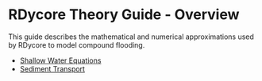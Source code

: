# RDycore Theory Guide - Overview

This guide describes the mathematical and numerical approximations used by
RDycore to model compound flooding.

* [Shallow Water Equations](swe.md)
* [Sediment Transport](sediment.md)
